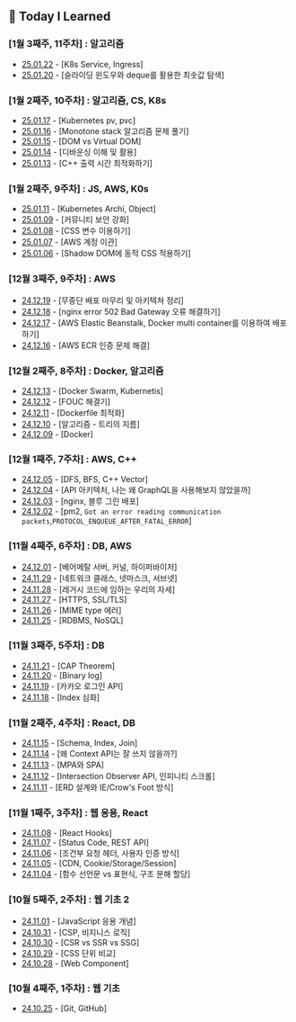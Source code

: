 ## 🍥 Today I Learned

### [1월 3째주, 11주차] : 알고리즘

- [25.01.22](https://github.com/100-hours-a-week/hazel.park-til/blob/main/Jan/2025-01-22.md) - [K8s Service, Ingress]
- [25.01.20](https://github.com/100-hours-a-week/hazel.park-til/blob/main/Jan/2025-01-20.md) - [슬라이딩 윈도우와 deque를 활용한 최솟값 탐색]

### [1월 2째주, 10주차] : 알고리즘, CS, K8s

- [25.01.17](https://github.com/100-hours-a-week/hazel.park-til/blob/main/Jan/2025-01-17.md) - [Kubernetes pv, pvc]
- [25.01.16](https://github.com/100-hours-a-week/hazel.park-til/blob/main/Jan/2025-01-16.md) - [Monotone stack 알고리즘 문제 풀기]
- [25.01.15](https://github.com/100-hours-a-week/hazel.park-til/blob/main/Jan/2025-01-15.md) - [DOM vs Virtual DOM]
- [25.01.14](https://github.com/100-hours-a-week/hazel.park-til/blob/main/Jan/2025-01-14.md) - [디바운싱 이해 및 활용]
- [25.01.13](https://github.com/100-hours-a-week/hazel.park-til/blob/main/Jan/2025-01-13.md) - [C++ 출력 시간 최적화하기]

### [1월 2째주, 9주차] : JS, AWS, K0s

- [25.01.11](https://github.com/100-hours-a-week/hazel.park-til/blob/main/Jan/2025-01-11.md) - [Kubernetes Archi, Object]
- [25.01.09](https://github.com/100-hours-a-week/hazel.park-til/blob/main/Jan/2025-01-09.md) - [커뮤니티 보안 강화]
- [25.01.08](https://github.com/100-hours-a-week/hazel.park-til/blob/main/Jan/2025-01-08.md) - [CSS 변수 이용하기]
- [25.01.07](https://github.com/100-hours-a-week/hazel.park-til/blob/main/Jan/2025-01-07.md) - [AWS 계정 이관]
- [25.01.06](https://github.com/100-hours-a-week/hazel.park-til/blob/main/Jan/2025-01-06.md) - [Shadow DOM에 동적 CSS 적용하기]

### [12월 3째주, 9주차] : AWS

- [24.12.19](https://github.com/100-hours-a-week/hazel.park-til/blob/main/Dec/2024-12-19.md) - [무중단 배포 마무리 및 아키텍쳐 정리]
- [24.12.18](https://github.com/100-hours-a-week/hazel.park-til/blob/main/Dec/2024-12-18.md) - [nginx error 502 Bad Gateway 오류 해결하기]
- [24.12.17](https://github.com/100-hours-a-week/hazel.park-til/blob/main/Dec/2024-12-17.md) - [AWS Elastic Beanstalk, Docker multi container를 이용하여 배포하기]
- [24.12.16](https://github.com/100-hours-a-week/hazel.park-til/blob/main/Dec/2024-12-16.md) - [AWS ECR 인증 문제 해결]

### [12월 2째주, 8주차] : Docker, 알고리즘

- [24.12.13](https://github.com/100-hours-a-week/hazel.park-til/blob/main/Dec/2024-12-13.md) - [Docker Swarm, Kubernetis]
- [24.12.12](https://github.com/100-hours-a-week/hazel.park-til/blob/main/Dec/2024-12-12.md) - [FOUC 해결기]
- [24.12.11](https://github.com/100-hours-a-week/hazel.park-til/blob/main/Dec/2024-12-11.md) - [Dockerfile 최적화]
- [24.12.10](https://github.com/100-hours-a-week/hazel.park-til/blob/main/Dec/2024-12-10.md) - [알고리즘 - 트리의 지름]
- [24.12.09](https://github.com/100-hours-a-week/hazel.park-til/blob/main/Dec/2024-12-09.md) - [Docker]

### [12월 1째주, 7주차] : AWS, C++

- [24.12.05](https://github.com/100-hours-a-week/hazel.park-til/blob/main/Dec/2024-12-05.md) - [DFS, BFS, C++ Vector]
- [24.12.04](https://github.com/100-hours-a-week/hazel.park-til/blob/main/Dec/2024-12-04.md) - [API 아키텍처, 나는 왜 GraphQL을 사용해보지 않았을까]
- [24.12.03](https://github.com/100-hours-a-week/hazel.park-til/blob/main/Dec/2024-12-03.md) - [nginx, 블루 그린 배포]
- [24.12.02](https://github.com/100-hours-a-week/hazel.park-til/blob/main/Dec/2024-12-02.md) - [pm2, `Got an error reading communication packets`,`PROTOCOL_ENQUEUE_AFTER_FATAL_ERROR`]

### [11월 4째주, 6주차] : DB, AWS

- [24.12.01](https://github.com/100-hours-a-week/hazel.park-til/blob/main/Dec/2024-12-01.md) - [베어메탈 서버, 커널, 하이퍼바이저]
- [24.11.29](https://github.com/100-hours-a-week/hazel.park-til/blob/main/Nov/2024-11-29.md) - [네트워크 클래스, 넷마스크, 서브넷]
- [24.11.28](https://github.com/100-hours-a-week/hazel.park-til/blob/main/Nov/2024-11-28.md) - [레거시 코드에 임하는 우리의 자세]
- [24.11.27](https://github.com/100-hours-a-week/hazel.park-til/blob/main/Nov/2024-11-27.md) - [HTTPS, SSL/TLS]
- [24.11.26](https://github.com/100-hours-a-week/hazel.park-til/blob/main/Nov/2024-11-26.md) - [MIME type 에러]
- [24.11.25](https://github.com/100-hours-a-week/hazel.park-til/blob/main/Nov/2024-11-25.md) - [RDBMS, NoSQL]

### [11월 3째주, 5주차] : DB

- [24.11.21](https://github.com/100-hours-a-week/hazel.park-til/blob/main/Nov/2024-11-21.md) - [CAP Theorem]
- [24.11.20](https://github.com/100-hours-a-week/hazel.park-til/blob/main/Nov/2024-11-20.md) - [Binary log]
- [24.11.19](https://github.com/100-hours-a-week/hazel.park-til/blob/main/Nov/2024-11-19.md) - [카카오 로그인 API]
- [24.11.18](https://github.com/100-hours-a-week/hazel.park-til/blob/main/Nov/2024-11-18.md) - [Index 심화]

### [11월 2째주, 4주차] : React, DB

- [24.11.15](https://github.com/100-hours-a-week/hazel.park-til/blob/main/Nov/2024-11-15.md) - [Schema, Index, Join]
- [24.11.14](https://github.com/100-hours-a-week/hazel.park-til/blob/main/Nov/2024-11-14.md) - [왜 Context API는 잘 쓰지 않을까?]
- [24.11.13](https://github.com/100-hours-a-week/hazel.park-til/blob/main/Nov/2024-11-13.md) - [MPA와 SPA]
- [24.11.12](https://github.com/100-hours-a-week/hazel.park-til/blob/main/Nov/2024-11-12.md) - [Intersection Observer API, 인피니티 스크롤]
- [24.11.11](https://github.com/100-hours-a-week/hazel.park-til/blob/main/Nov/2024-11-11.md) - [ERD 설계와 IE/Crow's Foot 방식]

### [11월 1째주, 3주차] : 웹 응용, React

- [24.11.08](https://github.com/100-hours-a-week/hazel.park-til/blob/main/Nov/2024-11-08.md) - [React Hooks]
- [24.11.07](https://github.com/100-hours-a-week/hazel.park-til/blob/main/Nov/2024-11-07.md) - [Status Code, REST API]
- [24.11.06](https://github.com/100-hours-a-week/hazel.park-til/blob/main/Nov/2024-11-06.md) - [조건부 요청 헤더, 사용자 인증 방식]
- [24.11.05](https://github.com/100-hours-a-week/hazel.park-til/blob/main/Nov/2024-11-05.md) - [CDN, Cookie/Storage/Session]
- [24.11.04](https://github.com/100-hours-a-week/hazel.park-til/blob/main/Nov/2024-11-04.md) - [함수 선언문 vs 표현식, 구조 분해 할당]

### [10월 5째주, 2주차] : 웹 기초 2

- [24.11.01](https://github.com/100-hours-a-week/hazel.park-til/blob/main/Nov/2024-11-01.md) - [JavaScript 응용 개념]
- [24.10.31](https://github.com/100-hours-a-week/hazel.park-til/blob/main/Oct/2024-10-31.md) - [CSP, 비지니스 로직]
- [24.10.30](https://github.com/100-hours-a-week/hazel.park-til/blob/main/Oct/2024-10-30.md) - [CSR vs SSR vs SSG]
- [24.10.29](https://github.com/100-hours-a-week/hazel.park-til/blob/main/Oct/2024-10-29.md) - [CSS 단위 비교]
- [24.10.28](https://github.com/100-hours-a-week/hazel.park-til/blob/main/Oct/2024-10-28.md) - [Web Component]

### [10월 4째주, 1주차] : 웹 기초

- [24.10.25](https://github.com/100-hours-a-week/hazel.park-til/blob/main/Oct/2024-10-25.md) - [Git, GitHub]

